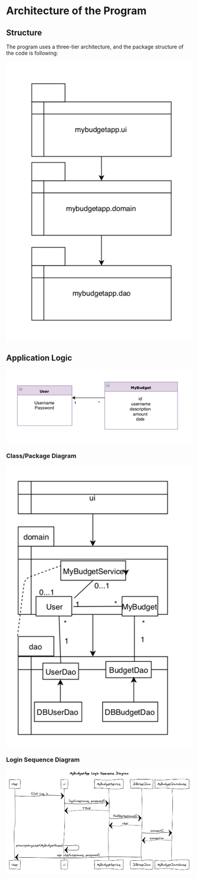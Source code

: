 # Architecture of the Program

## Structure

The program uses a three-tier architecture, and the package structure of the code is following:


<img src="https://github.com/sainioan/gitRep/blob/master/pictures/Structure.png">

## Application Logic

<img src="https://github.com/sainioan/gitRep/blob/master/pictures/Sovelluslogiikka.png">


### Class/Package Diagram
<img src="https://github.com/sainioan/gitRep/blob/master/pictures/class diagram.png">

### Login Sequence Diagram

<img src="https://github.com/sainioan/gitRep/blob/master/pictures/MyBudgetApp Login Sequence Diagram.png">



